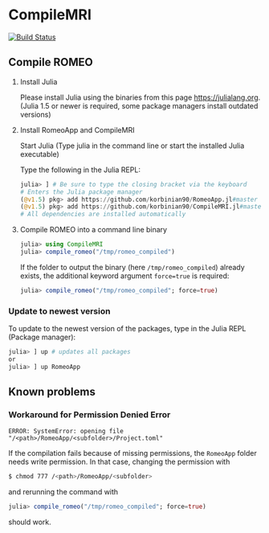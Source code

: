 # CompileMRI

[![Build Status](https://github.com/korbinian90/CompileMRI.jl/workflows/CI/badge.svg)](https://github.com/korbinian90/CompileMRI.jl/actions)

## Compile ROMEO

1. Install Julia

   Please install Julia using the binaries from this page https://julialang.org. (Julia 1.5 or newer is required, some package managers install outdated versions)

2. Install RomeoApp and CompileMRI

   Start Julia (Type julia in the command line or start the installed Julia executable)

   Type the following in the Julia REPL:
   ```julia
   julia> ] # Be sure to type the closing bracket via the keyboard
   # Enters the Julia package manager
   (@v1.5) pkg> add https://github.com/korbinian90/RomeoApp.jl#master
   (@v1.5) pkg> add https://github.com/korbinian90/CompileMRI.jl#master
   # All dependencies are installed automatically
   ```

3. Compile ROMEO into a command line binary

   ```julia
   julia> using CompileMRI
   julia> compile_romeo("/tmp/romeo_compiled")
   ```
   If the folder to output the binary (here `/tmp/romeo_compiled`) already exists, the additional keyword argument `force=true` is required:
   ```julia
   julia> compile_romeo("/tmp/romeo_compiled"; force=true)
   ```
   
### Update to newest version
To update to the newest version of the packages, type in the Julia REPL (Package manager):
```julia
julia> ] up # updates all packages
or
julia> ] up RomeoApp
```

## Known problems
### Workaround for Permission Denied Error
``` 
ERROR: SystemError: opening file "/<path>/RomeoApp/<subfolder>/Project.toml"
``` 
If the compilation fails because of missing permissions, the `RomeoApp` folder needs write permission. In that case, changing the permission with
```bash
$ chmod 777 /<path>/RomeoApp/<subfolder>
```
and rerunning the command with
```julia
julia> compile_romeo("/tmp/romeo_compiled"; force=true)
```
should work.
